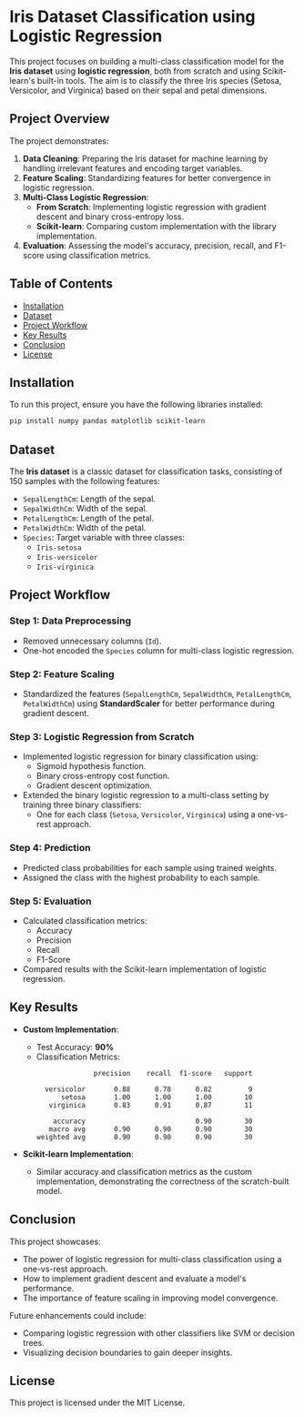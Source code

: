 # Iris Dataset Classification using Logistic Regression 

This project focuses on building a multi-class classification model for the **Iris dataset** using **logistic regression**, both from scratch and using Scikit-learn's built-in tools. The aim is to classify the three Iris species (Setosa, Versicolor, and Virginica) based on their sepal and petal dimensions.         
    
## Project Overview     
 
The project demonstrates:
1. **Data Cleaning**: Preparing the Iris dataset for machine learning by handling irrelevant features and encoding target variables.
2. **Feature Scaling**: Standardizing features for better convergence in logistic regression.
3. **Multi-Class Logistic Regression**:
   - **From Scratch**: Implementing logistic regression with gradient descent and binary cross-entropy loss.
   - **Scikit-learn**: Comparing custom implementation with the library implementation. 
4. **Evaluation**: Assessing the model's accuracy, precision, recall, and F1-score using classification metrics.

## Table of Contents 

- [Installation](#installation)
- [Dataset](#dataset)
- [Project Workflow](#project-workflow)
- [Key Results](#key-results)
- [Conclusion](#conclusion) 
- [License](#license)

## Installation

To run this project, ensure you have the following libraries installed:

```bash
pip install numpy pandas matplotlib scikit-learn
```

## Dataset

The **Iris dataset** is a classic dataset for classification tasks, consisting of 150 samples with the following features:
- `SepalLengthCm`: Length of the sepal.
- `SepalWidthCm`: Width of the sepal.
- `PetalLengthCm`: Length of the petal.
- `PetalWidthCm`: Width of the petal.
- `Species`: Target variable with three classes:
  - `Iris-setosa`
  - `Iris-versicolor`
  - `Iris-virginica`

## Project Workflow

### Step 1: Data Preprocessing
- Removed unnecessary columns (`Id`).
- One-hot encoded the `Species` column for multi-class logistic regression.

### Step 2: Feature Scaling
- Standardized the features (`SepalLengthCm`, `SepalWidthCm`, `PetalLengthCm`, `PetalWidthCm`) using **StandardScaler** for better performance during gradient descent.

### Step 3: Logistic Regression from Scratch
- Implemented logistic regression for binary classification using:
  - Sigmoid hypothesis function.
  - Binary cross-entropy cost function.
  - Gradient descent optimization.
- Extended the binary logistic regression to a multi-class setting by training three binary classifiers:
  - One for each class (`Setosa`, `Versicolor`, `Virginica`) using a one-vs-rest approach.

### Step 4: Prediction
- Predicted class probabilities for each sample using trained weights.
- Assigned the class with the highest probability to each sample.

### Step 5: Evaluation
- Calculated classification metrics:
  - Accuracy
  - Precision
  - Recall
  - F1-Score
- Compared results with the Scikit-learn implementation of logistic regression.

## Key Results

- **Custom Implementation**:
  - Test Accuracy: **90%**
  - Classification Metrics:
    ```
                  precision    recall  f1-score   support

      versicolor       0.88      0.78      0.82         9
          setosa       1.00      1.00      1.00        10
       virginica       0.83      0.91      0.87        11

        accuracy                           0.90        30
       macro avg       0.90      0.90      0.90        30
    weighted avg       0.90      0.90      0.90        30
    ```

- **Scikit-learn Implementation**:
  - Similar accuracy and classification metrics as the custom implementation, demonstrating the correctness of the scratch-built model.

## Conclusion

This project showcases:
- The power of logistic regression for multi-class classification using a one-vs-rest approach.
- How to implement gradient descent and evaluate a model's performance.
- The importance of feature scaling in improving model convergence.

Future enhancements could include:
- Comparing logistic regression with other classifiers like SVM or decision trees.
- Visualizing decision boundaries to gain deeper insights.

## License

This project is licensed under the MIT License.
